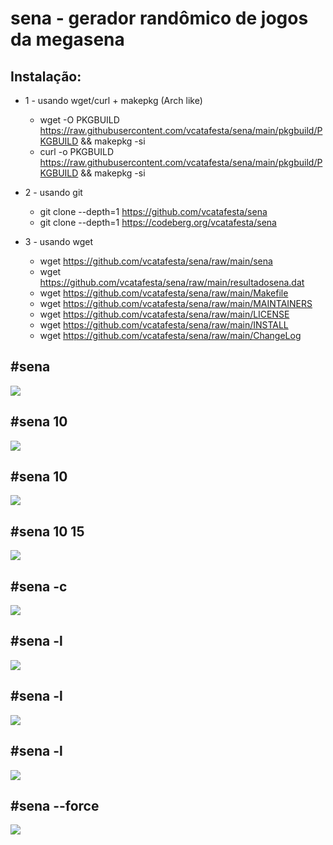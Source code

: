 # sena - gerador randômico de jogos da megasena

## Instalação:

- 1 - usando wget/curl + makepkg (Arch like)
	- wget -O PKGBUILD https://raw.githubusercontent.com/vcatafesta/sena/main/pkgbuild/PKGBUILD && makepkg -si
	- curl -o PKGBUILD https://raw.githubusercontent.com/vcatafesta/sena/main/pkgbuild/PKGBUILD && makepkg -si

- 2 - usando git
	- git clone --depth=1 https://github.com/vcatafesta/sena
	- git clone --depth=1 https://codeberg.org/vcatafesta/sena

- 3 - usando wget
	- wget https://github.com/vcatafesta/sena/raw/main/sena
	- wget https://github.com/vcatafesta/sena/raw/main/resultadosena.dat
	- wget https://github.com/vcatafesta/sena/raw/main/Makefile
	- wget https://github.com/vcatafesta/sena/raw/main/MAINTAINERS
	- wget https://github.com/vcatafesta/sena/raw/main/LICENSE
	- wget https://github.com/vcatafesta/sena/raw/main/INSTALL
	- wget https://github.com/vcatafesta/sena/raw/main/ChangeLog

## #sena
![](https://chililinux.com/images/sena-01.png)
## #sena 10
![](https://chililinux.com/images/sena-02.png)
## #sena 10
![](https://chililinux.com/images/sena-03.png)
## #sena 10 15
![](https://chililinux.com/images/sena-04.png)
## #sena -c
![](https://chililinux.com/images/sena-05.png)
## #sena -l
![](https://chililinux.com/images/sena-06.png)
## #sena -l
![](https://chililinux.com/images/sena-07.png)
## #sena -l
![](https://chililinux.com/images/sena-08.png)
## #sena --force
![](https://chililinux.com/images/sena-09.png)
